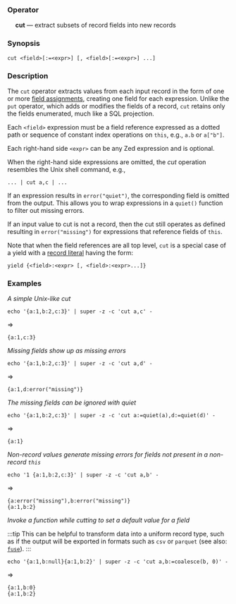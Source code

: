 ### Operator

&emsp; **cut** &mdash; extract subsets of record fields into new records

### Synopsis

```
cut <field>[:=<expr>] [, <field>[:=<expr>] ...]
```
### Description

The `cut` operator extracts values from each input record in the
form of one or more [field assignments](../pipeline-model.md#field-assignments),
creating one field for each expression.  Unlike the `put` operator,
which adds or modifies the fields of a record, `cut` retains only the
fields enumerated, much like a SQL projection.

Each `<field>` expression must be a field reference expressed as a dotted path or sequence of
constant index operations on `this`, e.g., `a.b` or `a["b"]`.

Each right-hand side `<expr>` can be any Zed expression and is optional.

When the right-hand side expressions are omitted,
the _cut_ operation resembles the Unix shell command, e.g.,
```
... | cut a,c | ...
```
If an expression results in `error("quiet")`, the corresponding field is omitted
from the output.  This allows you to wrap expressions in a `quiet()` function
to filter out missing errors.

If an input value to cut is not a record, then the cut still operates as defined
resulting in `error("missing")` for expressions that reference fields of `this`.

Note that when the field references are all top level,
`cut` is a special case of a yield with a
[record literal](../expressions.md#record-expressions) having the form:
```
yield {<field>:<expr> [, <field>:<expr>...]}
```

### Examples

_A simple Unix-like cut_
```mdtest-command
echo '{a:1,b:2,c:3}' | super -z -c 'cut a,c' -
```
=>
```mdtest-output
{a:1,c:3}
```
_Missing fields show up as missing errors_
```mdtest-command
echo '{a:1,b:2,c:3}' | super -z -c 'cut a,d' -
```
=>
```mdtest-output
{a:1,d:error("missing")}
```
_The missing fields can be ignored with quiet_
```mdtest-command
echo '{a:1,b:2,c:3}' | super -z -c 'cut a:=quiet(a),d:=quiet(d)' -
```
=>
```mdtest-output
{a:1}
```
_Non-record values generate missing errors for fields not present in a non-record `this`_
```mdtest-command
echo '1 {a:1,b:2,c:3}' | super -z -c 'cut a,b' -
```
=>
```mdtest-output
{a:error("missing"),b:error("missing")}
{a:1,b:2}
```
_Invoke a function while cutting to set a default value for a field_

:::tip
This can be helpful to transform data into a uniform record type, such as if
the output will be exported in formats such as `csv` or `parquet` (see also:
[`fuse`](fuse.md)).
:::

```mdtest-command
echo '{a:1,b:null}{a:1,b:2}' | super -z -c 'cut a,b:=coalesce(b, 0)' -
```
=>
```mdtest-output
{a:1,b:0}
{a:1,b:2}
```
